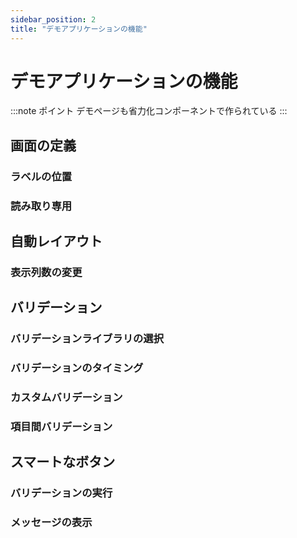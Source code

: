 ```yaml
---
sidebar_position: 2
title: "デモアプリケーションの機能"
---
```


# デモアプリケーションの機能

:::note ポイント
デモページも省力化コンポーネントで作られている
:::

## 画面の定義

### ラベルの位置

### 読み取り専用

## 自動レイアウト

### 表示列数の変更

## バリデーション

### バリデーションライブラリの選択

### バリデーションのタイミング

### カスタムバリデーション

### 項目間バリデーション

## スマートなボタン

### バリデーションの実行

### メッセージの表示
